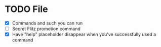 TODO File
====
- [x] Commands and such you can run
- [ ] Secret Flitz promotion command
- [x] Have "help" placeholder disappear when you've successfully used a command